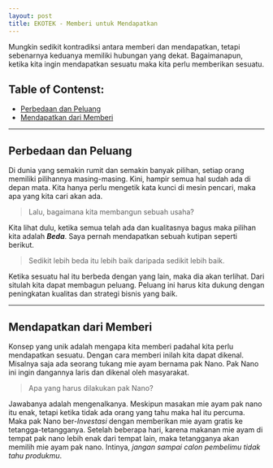 ```yaml
---
layout: post
title: EKOTEK - Memberi untuk Mendapatkan
---
```


Mungkin sedikit kontradiksi antara memberi dan mendapatkan, tetapi sebenarnya keduanya memiliki hubungan yang dekat.
Bagaimanapun, ketika kita ingin mendapatkan sesuatu maka kita perlu memberikan sesuatu.

## Table of Contenst:

+ [Perbedaan dan Peluang](#perbedaan-dan-peluang)
+ [Mendapatkan dari Memberi](#mendapatkan-dari-memberi)

---

## Perbedaan dan Peluang

Di dunia yang semakin rumit dan semakin banyak pilihan, setiap orang memiliki pilihannya masing-masing.
Kini, hampir semua hal sudah ada di depan mata.
Kita hanya perlu mengetik kata kunci di mesin pencari, maka apa yang kita cari akan ada.

> Lalu, bagaimana kita membangun sebuah usaha?

Kita lihat dulu, ketika semua telah ada dan kualitasnya bagus maka pilihan kita adalah ___Beda___.
Saya pernah mendapatkan sebuah kutipan seperti berikut.

> Sedikit lebih beda itu lebih baik daripada sedikit lebih baik.

Ketika sesuatu hal itu berbeda dengan yang lain, maka dia akan terlihat.
Dari situlah kita dapat membagun peluang.
Peluang ini harus kita dukung dengan peningkatan kualitas dan strategi bisnis yang baik.

---

## Mendapatkan dari Memberi

Konsep yang unik adalah mengapa kita memberi padahal kita perlu mendapatkan sesuatu.
Dengan cara memberi inilah kita dapat dikenal.
Misalnya saja ada seorang tukang mie ayam bernama pak Nano.
Pak Nano ini ingin dangannya laris dan dikenal oleh masyarakat.

> Apa yang harus dilakukan pak Nano?

Jawabanya adalah mengenalkanya.
Meskipun masakan mie ayam pak nano itu enak, tetapi ketika tidak ada orang yang tahu maka hal itu percuma.
Maka pak Nano ber-*Investasi* dengan memberikan mie ayam gratis ke tetangga-tetangganya.
Setelah beberapa hari, karena makanan mie ayam di tempat pak nano lebih enak dari tempat lain, maka tetangganya akan memilih mie ayam pak nano.
Intinya, *jangan sampai calon pembelimu tidak tahu produkmu*.